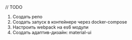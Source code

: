 // TODO
1. Создать репо
2. Создать запуск в контейнере через docker-compose
3. Настроить webpack на es6 модули
4. Создать адаптив-дизайн: material-ui
